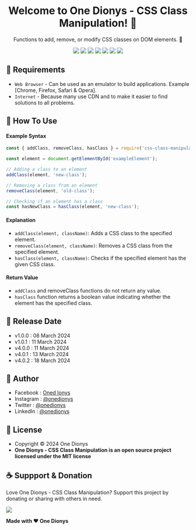 <h1 align="center">Welcome to One Dionys - CSS Class Manipulation! 👋 </h1>

<p align="center">Functions to add, remove, or modify CSS classes on DOM elements. 💖 </p>

<p align="center">
<img src="https://img.shields.io/github/contributors/onedionys/onedionys-css-class-manipulation?style=flat-square">
<img src="https://img.shields.io/github/issues/onedionys/onedionys-css-class-manipulation?style=flat-square">
<img src="https://img.shields.io/github/stars/onedionys/onedionys-css-class-manipulation?style=flat-square"> 
<img src="https://img.shields.io/github/forks/onedionys/onedionys-css-class-manipulation?style=flat-square">
<img src="https://img.shields.io/github/last-commit/onedionys/onedionys-css-class-manipulation.svg?style=flat-square">
<img src="https://img.shields.io/github/languages/code-size/onedionys/onedionys-css-class-manipulation?style=flat-square">
<img src="https://img.shields.io/github/license/onedionys/onedionys-css-class-manipulation?style=flat-square">
</p>

## 💾 Requirements

* `Web Browser` - Can be used as an emulator to build applications. Example [Chrome, Firefox, Safari & Opera].
* `Internet` - Because many use CDN and to make it easier to find solutions to all problems.

## 🎯 How To Use

#### Example Syntax

```javascript
const { addClass, removeClass, hasClass } = require('css-class-manipulation');

const element = document.getElementById('exampleElement');

// Adding a class to an element
addClass(element, 'new-class');

// Removing a class from an element
removeClass(element, 'old-class');

// Checking if an element has a class
const hasNewClass = hasClass(element, 'new-class');
```

#### Explanation

* `addClass(element, className)`: Adds a CSS class to the specified element.
* `removeClass(element, className)`: Removes a CSS class from the specified element.
* `hasClass(element, className)`: Checks if the specified element has the given CSS class.

#### Return Value

* `addClass` and removeClass functions do not return any value.
* `hasClass` function returns a boolean value indicating whether the element has the specified class.

## 📆 Release Date

* v1.0.0 : 08 March 2024
* v1.0.1 : 11 March 2024
* v4.0.0 : 11 March 2024
* v4.0.1 : 13 March 2024
* v4.0.2 : 18 March 2024

## 🧑 Author

* Facebook : <a href="https://www.facebook.com/theonedionys"> Oned Ionys</a>
* Instagram : <a href="https://www.instagram.com/onedionys/"> @onedionys</a>
* Twitter : <a href="https://twitter.com/onedionys"> @onedionys</a>
* LinkedIn :  <a href="https://www.linkedin.com/in/onedionys/"> @onedionys</a>

## 📝 License

* Copyright © 2024 One Dionys
* **One Dionys - CSS Class Manipulation is an open source project licensed under the MIT license**

## ☕️ Suppport & Donation

Love One Dionys - CSS Class Manipulation? Support this project by donating or sharing with others in need.

<a href="https://www.buymeacoffee.com/onedionys"><img src="https://img.shields.io/badge/Buy_Me_A_Coffee-FFDD00?style=for-the-badge&logo=buy-me-a-coffee&logoColor=black"/> </a>

**Made with ❤️ One Dionys**
